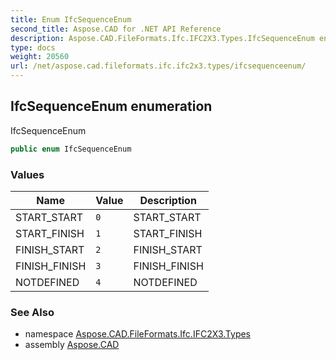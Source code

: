 ```yaml
---
title: Enum IfcSequenceEnum
second_title: Aspose.CAD for .NET API Reference
description: Aspose.CAD.FileFormats.Ifc.IFC2X3.Types.IfcSequenceEnum enum. IfcSequenceEnum
type: docs
weight: 20560
url: /net/aspose.cad.fileformats.ifc.ifc2x3.types/ifcsequenceenum/
---
```

## IfcSequenceEnum enumeration

IfcSequenceEnum

```csharp
public enum IfcSequenceEnum
```

### Values

| Name | Value | Description |
| --- | --- | --- |
| START_START | `0` | START_START |
| START_FINISH | `1` | START_FINISH |
| FINISH_START | `2` | FINISH_START |
| FINISH_FINISH | `3` | FINISH_FINISH |
| NOTDEFINED | `4` | NOTDEFINED |

### See Also

* namespace [Aspose.CAD.FileFormats.Ifc.IFC2X3.Types](../../aspose.cad.fileformats.ifc.ifc2x3.types/)
* assembly [Aspose.CAD](../../)


